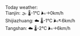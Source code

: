 Today weather:  
Tianjin: 🌫  🌡️-1°C 🌬️→0km/h  
Shijiazhuang: ☁️   🌡️-1°C 🌬️↖6km/h  
Tangshan: ☁️   🌡️-2°C 🌬️→6km/h  
